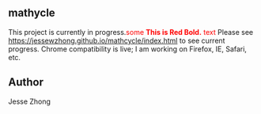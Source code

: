## mathycle
This project is currently in progress.<span style="color:red">some **This is Red Bold.** text</span>
Please see https://jessewzhong.github.io/mathcycle/index.html to see current progress. Chrome compatibility is live; I am working on Firefox, IE, Safari, etc.
## Author
Jesse Zhong
